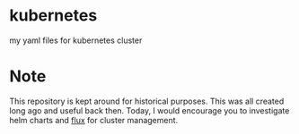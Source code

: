 # kubernetes
my yaml files for kubernetes cluster

# Note
This repository is kept around for historical purposes. This was all created long ago and useful back then. Today, I would encourage you to investigate helm charts and [flux](https://fluxcd.io/) for cluster management.
